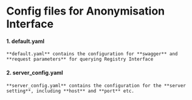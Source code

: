 # Config files for Anonymisation Interface

 #### 1. default.yaml 
    **default.yaml** contains the configuration for **swagger** and **request parameters** for querying Registry Interface

 #### 2. server_config.yaml
    **server_config.yaml** contains the configuration for the **server setting**, including **host** and **port** etc.
